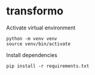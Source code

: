 # transformo

Activate virtual environment

```
python -m venv venv
source venv/bin/activate
```

Install dependencies

```
pip install -r requirements.txt
```
